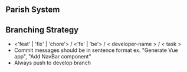 ## Parish System

## Branching Strategy

- <'feat' | 'fix' | 'chore'> / <'fe' | 'be'> / < developer-name > / < task >
- Commit messages should be in sentence format ex. "Generate Vue app", "Add NavBar component"
- Always push to develop branch


